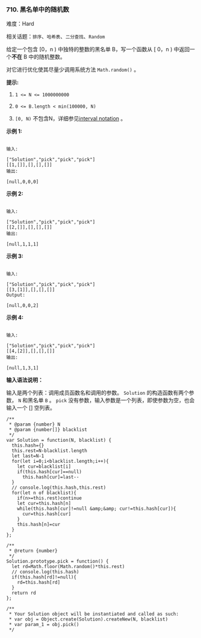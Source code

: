 ### 710. 黑名单中的随机数

难度：Hard

相关话题：`排序`、`哈希表`、`二分查找`、`Random`

给定一个包含 [0，n ) 中独特的整数的黑名单 B，写一个函数从 [ 0，n ) 中返回一个**不在**  B 中的随机整数。



对它进行优化使其尽量少调用系统方法  `Math.random()`  。



**提示:** 




1.  `1 <= N <= 1000000000` 

2.  `0 <= B.length < min(100000, N)` 

3.  `[0, N)` 不包含N，详细参见[interval notation](https://en.wikipedia.org/wiki/Interval_(mathematics))
。





**示例 1:** 





```

输入:

["Solution","pick","pick","pick"]
[[1,[]],[],[],[]]
输出:

[null,0,0,0]

```


**示例 2:** 





```

输入:

["Solution","pick","pick","pick"]
[[2,[]],[],[],[]]
输出:

[null,1,1,1]

```


**示例 3:** 





```

输入:

["Solution","pick","pick","pick"]
[[3,[1]],[],[],[]]
Output:

[null,0,0,2]

```


**示例 4:** 





```

输入:

["Solution","pick","pick","pick"]
[[4,[2]],[],[],[]]
输出:

[null,1,3,1]

```


**输入语法说明：** 



输入是两个列表：调用成员函数名和调用的参数。 `Solution` 的构造函数有两个参数， `N` 和黑名单 `B` 。 `pick` 没有参数，输入参数是一个列表，即使参数为空，也会输入一个 [] 空列表。




```
/**
 * @param {number} N
 * @param {number[]} blacklist
 */
var Solution = function(N, blacklist) {
  this.hash={}
  this.rest=N-blacklist.length
  let last=N-1
  for(let i=0;i<blacklist.length;i++){
    let cur=blacklist[i]
    if(this.hash[cur]==null)
      this.hash[cur]=last--
  }
  // console.log(this.hash,this.rest)
  for(let n of blacklist){
    if(n>=this.rest)continue
    let cur=this.hash[n]
    while(this.hash[cur]!=null &amp;&amp; cur!=this.hash[cur]){
      cur=this.hash[cur]
    }
    this.hash[n]=cur
  }
};

/**
 * @return {number}
 */
Solution.prototype.pick = function() {
  let rd=Math.floor(Math.random()*this.rest)
  // console.log(this.hash)
  if(this.hash[rd]!=null){
    rd=this.hash[rd]
  }
  return rd
};

/** 
 * Your Solution object will be instantiated and called as such:
 * var obj = Object.create(Solution).createNew(N, blacklist)
 * var param_1 = obj.pick()
 */



```

